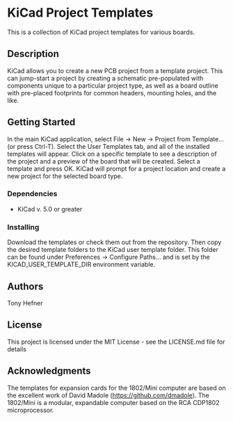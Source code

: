 # KiCad Project Templates

This is a collection of KiCad project templates for various boards.

## Description

KiCad allows you to create a new PCB project from a template project. This can jump-start a project by creating a schematic pre-populated with components unique to a particular project type, as well as a board outline with pre-placed footprints for common headers, mounting holes, and the like.

## Getting Started

In the main KiCad application, select File -> New -> Project from Template... (or press Ctrl-T). Select the User Templates tab, and all of the installed templates will appear. Click on a specific template to see a description of the project and a preview of the board that will be created. Select a template and press OK. KiCad will prompt for a project location and create a new project for the selected board type.

### Dependencies

* KiCad v. 5.0 or greater

### Installing

Download the templates or check them out from the repository. Then copy the desired template folders to the KiCad user template folder. This folder can be found under Preferences -> Configure Paths... and is set by the KICAD_USER_TEMPLATE_DIR environment variable.

## Authors

Tony Hefner

## License

This project is licensed under the MIT License - see the LICENSE.md file for details

## Acknowledgments

The templates for expansion cards for the 1802/Mini computer are based on the excellent work of David Madole (https://github.com/dmadole). The 1802/Mini is a modular, expandable computer based on the RCA CDP1802 microprocessor.